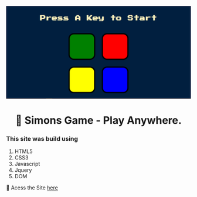 <img src="./images/Homepage.PNG" alt="Homepage">
<h1 align="center">🧩 Simons Game - Play Anywhere.</h1>

### This site was build using

1. HTML5
2. CSS3
3. Javascript
4. Jquery
5. DOM

📍 Acess the Site [here](https://vanwani2000.github.io/Simons_Game/)
